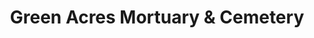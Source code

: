 ---
title: "Green Acres Mortuary & Cemetery"
url: /scottsdale/green-acres-mortuary-und-cemetery/
shop: Bestattungen
---